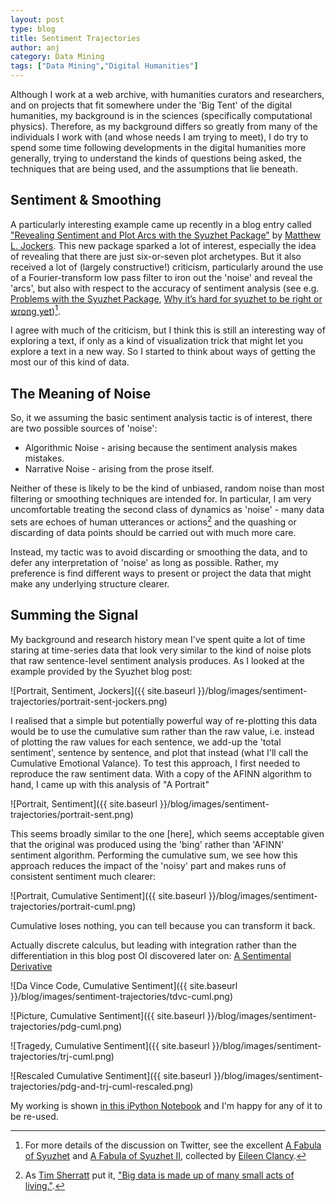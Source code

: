 ```yaml
---
layout: post
type: blog
title: Sentiment Trajectories
author: anj
category: Data Mining
tags: ["Data Mining","Digital Humanities"]
---
```


Although I work at a web archive, with humanities curators and researchers, and on projects that fit somewhere under the 'Big Tent' of the digital humanities, my background is in the sciences (specifically computational physics). Therefore, as my background differs so greatly from many of the individuals I work with (and whose needs I am trying to meet), I do try to spend some time following developments in the digital humanities more generally, trying to understand the kinds of questions being asked, the techniques that are being used, and the assumptions that lie beneath.


## Sentiment & Smoothing

A particularly interesting example came up recently in a blog entry called ["Revealing Sentiment and Plot Arcs with the Syuzhet Package"](http://www.matthewjockers.net/2015/02/02/syuzhet/) by [Matthew L. Jockers](http://www.matthewjockers.net/). This new package sparked a lot of interest, especially the idea of revealing that there are just six-or-seven plot archetypes. But it also received a lot of (largely constructive!) criticism, particularly around the use of a Fourier-transform low pass filter to iron out the 'noise' and reveal the 'arcs', but also with respect to the accuracy of sentiment analysis (see e.g. [Problems with the Syuzhet Package](https://annieswafford.wordpress.com/2015/03/02/syuzhet/), [Why it’s hard for syuzhet to be right or wrong yet](http://tedunderwood.com/2015/03/24/why-its-hard-for-syuzhet-to-be-right-or-wrong-yet/))[^1].

I agree with much of the criticism, but I think this is still an interesting way of exploring a text, if only as a kind of visualization trick that might let you explore a text in a new way. So I started to think about ways of getting the most our of this kind of data.


## The Meaning of Noise

So, it we assuming the basic sentiment analysis tactic is of interest, there are two possible sources of 'noise':

* Algorithmic Noise - arising because the sentiment analysis makes mistakes.
* Narrative Noise - arising from the prose itself.

Neither of these is likely to be the kind of unbiased, random noise than most filtering or smoothing techniques are intended for. In particular, I am very uncomfortable treating the second class of dynamics as 'noise' - many data sets are echoes of human utterances or actions[^2] and the quashing or discarding of data points should be carried out with much more care.

Instead, my tactic was to avoid discarding or smoothing the data, and to defer any interpretation of 'noise' as long as possible. Rather, my preference is find different ways to present or project the data that might make any underlying structure clearer.


## Summing the Signal

My background and research history mean I've spent quite a lot of time staring at time-series data that look very similar to the kind of noise plots that raw sentence-level sentiment analysis produces. As I looked at the example provided by the Syuzhet blog post:

![Portrait, Sentiment, Jockers]({{ site.baseurl }}/blog/images/sentiment-trajectories/portrait-sent-jockers.png)

I realised that a simple but potentially powerful way of re-plotting this data would be to use the cumulative sum rather than the raw value, i.e. instead of plotting the raw values for each sentence, we add-up the 'total sentiment', sentence by sentence, and plot that instead (what I'll call the Cumulative Emotional Valance). To test this approach, I first needed to reproduce the raw sentiment data. With a copy of the AFINN algorithm to hand, I came up with this analysis of "A Portrait"

![Portrait, Sentiment]({{ site.baseurl }}/blog/images/sentiment-trajectories/portrait-sent.png)

This seems broadly similar to the one [here], which seems acceptable given that the original was produced using the 'bing' rather than 'AFINN' sentiment algorithm. Performing the cumulative sum, we see how this approach reduces the impact of the 'noisy' part and makes runs of consistent sentiment much clearer:

![Portrait, Cumulative Sentiment]({{ site.baseurl }}/blog/images/sentiment-trajectories/portrait-cuml.png)

Cumulative loses nothing, you can tell because you can transform it back.

Actually discrete calculus, but leading with integration rather than the differentiation in this blog post OI discovered later on: [A Sentimental Derivative](http://www.lagado.name/blog/?p=137)

![Da Vince Code, Cumulative Sentiment]({{ site.baseurl }}/blog/images/sentiment-trajectories/tdvc-cuml.png)

![Picture, Cumulative Sentiment]({{ site.baseurl }}/blog/images/sentiment-trajectories/pdg-cuml.png)

![Tragedy, Cumulative Sentiment]({{ site.baseurl }}/blog/images/sentiment-trajectories/trj-cuml.png)

![Rescaled Cumulative Sentiment]({{ site.baseurl }}/blog/images/sentiment-trajectories/pdg-and-trj-cuml-rescaled.png)


My working is shown [in this iPython Notebook](http://nbviewer.ipython.org/github/anjackson/keeping-codes/blob/gh-pages/experiments/sentimental-trajectories.ipynb) and I'm happy for any of it to be re-used.


[^1]: For more details of the discussion on Twitter, see the excellent [A Fabula of Syuzhet](https://storify.com/clancynewyork/contretemps-a-syuzhet) and [A Fabula of Syuzhet II](https://storify.com/clancynewyork/a-fabula-of-syuzhet-ii/), collected by [Eileen Clancy](https://twitter.com/clancynewyork).
[^2]: As [Tim Sherratt](https://twitter.com/wragge) put it, ["Big data is made up of many small acts of living."]().
